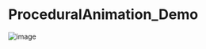 # ProceduralAnimation_Demo
 ![image](https://github.com/MashiroShina/ProceduralAnimation_Demo/blob/master/img.png)
